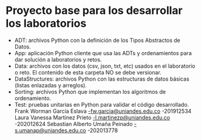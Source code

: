 # Proyecto base para los desarrollar los laboratorios

*	ADT: archivos Python con la definición de los Tipos Abstractos de Datos.
*	App: aplicación Python cliente que usa las ADTs y ordenamientos para dar solución a laboratorios y retos.
*	Data: archivos con los datos (csv, json, txt, etc) usados en el laboratorio o reto. El contenido de esta carpeta NO se debe versionar.
*	DataStructures: archivos Python con las estructuras de datos básicas (listas enlazadas y arreglos).
*	Sorting: archivos Python que implementan los algoritmos de ordenamiento.
*	Test: pruebas unitarias en Python para validar el código desarrollado.
Frank Worman García Eslava -fw.garcia@uniandes.edu.co -201912534 
Laura Vanessa Martinez Prieto -l.martinezp@uniandes.edu.co -202012624 
Sebastian Alberto Umaña Peinado -s.umanap@uniandes.edu.co -202013778
